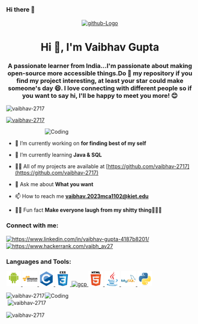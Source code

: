 ### Hi there 👋

<!--
**Vaibhav-2717/Vaibhav-2717** is a ✨ _special_ ✨ repository because its `README.md` (this file) appears on your GitHub profile.

Here are some ideas to get you started:

- 🔭 I’m currently working on ...
- 🌱 I’m currently learning ...
- 👯 I’m looking to collaborate on ...
- 🤔 I’m looking for help with ...
- 💬 Ask me about ...
- 📫 How to reach me: ...
- 😄 Pronouns: ...
- ⚡ Fun fact: ...
-->
<meta http-equiv="refresh" content="2">
<div align="center"><a href="https://ibb.co/2YVSgTj"><img src="" width="850" align="center" alt="github-Logo" border="0"></a></div>
<h1 align="center">Hi 👋, I'm Vaibhav Gupta</h1>
<h3 align="center">A passionate learner from India...I'm passionate about making open-source more accessible things.Do 🌟 my repository if you find my project interesting, at least your star could make someone's day 😄. I love connecting with different people so if you want to say hi, I'll be happy to meet you more! 😊</h3>
<p align="left"> <img src="https://komarev.com/ghpvc/?username=vaibhav-2717&label=Profile%20views&color=0e75b6&style=flat" alt="vaibhav-2717" /> </p>

<p align="left"> <a href="https://github.com/ryo-ma/github-profile-trophy"><img src="https://github-profile-trophy.vercel.app/?username=vaibhav-2717" alt="vaibhav-2717" /></a> </p>
<img align="right" alt="Coding" width="400" src="https://media.giphy.com/media/MdA16VIoXKKxNE8Stk/giphy.gif">
<p align="left"> <a href="https://twitter.com/" target="blank"><img src="https://img.shields.io/twitter/follow/?logo=twitter&style=for-the-badge" alt="" /></a> </p>

- 🔭 I’m currently working on **for finding best of my self**

- 🌱 I’m currently learning **Java & SQL**

- 👨‍💻 All of my projects are available at [https://github.com/vaibhav-2717](https://github.com/vaibhav-2717)

- 💬 Ask me about **What you want**

- 📫 How to reach me **vaibhav.2023mca1102@kiet.edu**

- 🥱🥱 Fun fact **Make everyone laugh from my shitty thing🤣🤣🤣**

<h3 align="left">Connect with me:</h3>
<p align="left">
<a href="https://linkedin.com/in/https://www.linkedin.com/in/vaibhav-gupta-4187b8201/" target="blank"><img align="center" src="https://raw.githubusercontent.com/rahuldkjain/github-profile-readme-generator/master/src/images/icons/Social/linked-in-alt.svg" alt="https://www.linkedin.com/in/vaibhav-gupta-4187b8201/" height="30" width="40" /></a>
<a href="https://www.hackerrank.com/https://www.hackerrank.com/vaibh_av27" target="blank"><img align="center" src="https://raw.githubusercontent.com/rahuldkjain/github-profile-readme-generator/master/src/images/icons/Social/hackerrank.svg" alt="https://www.hackerrank.com/vaibh_av27" height="30" width="40" /></a>
</p>

<h3 align="left">Languages and Tools:</h3>
<p align="left"> <a href="https://developer.android.com" target="_blank"> <img src="https://raw.githubusercontent.com/devicons/devicon/master/icons/android/android-original-wordmark.svg" alt="android" width="40" height="40"/> </a> <a href="https://aws.amazon.com" target="_blank"> <img src="https://raw.githubusercontent.com/devicons/devicon/master/icons/amazonwebservices/amazonwebservices-original-wordmark.svg" alt="aws" width="40" height="40"/> </a> <a href="https://www.cprogramming.com/" target="_blank"> <img src="https://raw.githubusercontent.com/devicons/devicon/master/icons/c/c-original.svg" alt="c" width="40" height="40"/> </a> <a href="https://www.w3schools.com/css/" target="_blank"> <img src="https://raw.githubusercontent.com/devicons/devicon/master/icons/css3/css3-original-wordmark.svg" alt="css3" width="40" height="40"/> </a> <a href="https://cloud.google.com" target="_blank"> <img src="https://www.vectorlogo.zone/logos/google_cloud/google_cloud-icon.svg" alt="gcp" width="40" height="40"/> </a> <a href="https://www.w3.org/html/" target="_blank"> <img src="https://raw.githubusercontent.com/devicons/devicon/master/icons/html5/html5-original-wordmark.svg" alt="html5" width="40" height="40"/> </a> <a href="https://www.java.com" target="_blank"> <img src="https://raw.githubusercontent.com/devicons/devicon/master/icons/java/java-original.svg" alt="java" width="40" height="40"/> </a> <a href="https://www.mysql.com/" target="_blank"> <img src="https://raw.githubusercontent.com/devicons/devicon/master/icons/mysql/mysql-original-wordmark.svg" alt="mysql" width="40" height="40"/> </a> <a href="https://www.python.org" target="_blank"> <img src="https://raw.githubusercontent.com/devicons/devicon/master/icons/python/python-original.svg" alt="python" width="40" height="40"/> </a> </p>
<img align="right" alt="Coding" width="400" src="https://media.giphy.com/media/349qKnoIBHK1i/giphy.gif">
<p><img align="left" src="https://github-readme-stats.vercel.app/api/top-langs?username=vaibhav-2717&show_icons=true&locale=en&layout=compact" alt="vaibhav-2717" /></p>

<p>&nbsp;<img align="center" src="https://github-readme-stats.vercel.app/api?username=vaibhav-2717&show_icons=true&locale=en" alt="vaibhav-2717" /></p>

<p><img align="center" src="https://github-readme-streak-stats.herokuapp.com/?user=vaibhav-2717&" alt="vaibhav-2717" /></p>
